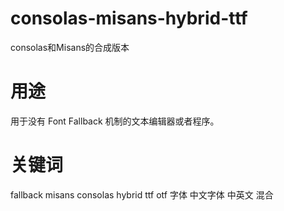 # consolas-misans-hybrid-ttf
consolas和Misans的合成版本
# 用途
用于没有 Font Fallback 机制的文本编辑器或者程序。
# 关键词
fallback
misans
consolas
hybrid
ttf
otf
字体
中文字体
中英文
混合
